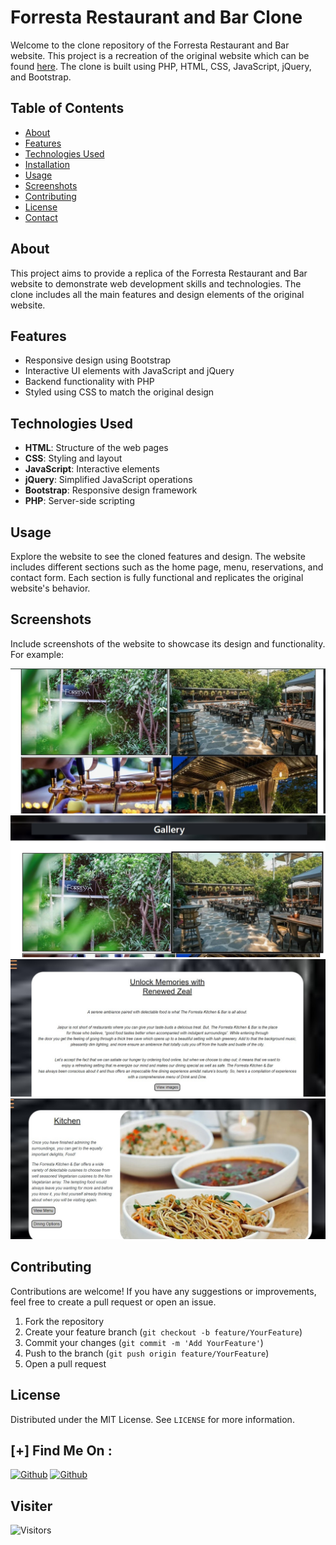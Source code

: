 # Forresta Restaurant and Bar Clone

Welcome to the clone repository of the Forresta Restaurant and Bar website. This project is a recreation of the original website which can be found [here](https://www.theforrestakitchenbar.com/). The clone is built using PHP, HTML, CSS, JavaScript, jQuery, and Bootstrap.

## Table of Contents

- [About](#about)
- [Features](#features)
- [Technologies Used](#technologies-used)
- [Installation](#installation)
- [Usage](#usage)
- [Screenshots](#screenshots)
- [Contributing](#contributing)
- [License](#license)
- [Contact](#contact)

## About

This project aims to provide a replica of the Forresta Restaurant and Bar website to demonstrate web development skills and technologies. The clone includes all the main features and design elements of the original website.

## Features

- Responsive design using Bootstrap
- Interactive UI elements with JavaScript and jQuery
- Backend functionality with PHP
- Styled using CSS to match the original design

## Technologies Used

- **HTML**: Structure of the web pages
- **CSS**: Styling and layout
- **JavaScript**: Interactive elements
- **jQuery**: Simplified JavaScript operations
- **Bootstrap**: Responsive design framework
- **PHP**: Server-side scripting

## Usage

Explore the website to see the cloned features and design. The website includes different sections such as the home page, menu, reservations, and contact form. Each section is fully functional and replicates the original website's behavior.

## Screenshots

Include screenshots of the website to showcase its design and functionality. For example:

<img src="1.jpg"></img>
<img src="2.jpg"></img>
<img src="3.jpg"></img>
<img src="4.jpg"></img>

## Contributing

Contributions are welcome! If you have any suggestions or improvements, feel free to create a pull request or open an issue.

1. Fork the repository
2. Create your feature branch (`git checkout -b feature/YourFeature`)
3. Commit your changes (`git commit -m 'Add YourFeature'`)
4. Push to the branch (`git push origin feature/YourFeature`)
5. Open a pull request

## License

Distributed under the MIT License. See `LICENSE` for more information.


## [+] Find Me On :

[![Github](https://img.shields.io/badge/Instagram-Rudraksh-pink?style=for-the-badge&logo=instagram)](https://www.instagram.com/rudraksh.dusad.1122)
[![Github](https://img.shields.io/badge/TELEGRAM-Rudraksh-blue?style=for-the-badge&logo=telegram)](https://t.me/Rudraksh2211)


## Visiter
<img src="https://profile-counter.glitch.me/rudraksh_2211/count.svg" alt="Visitors">
